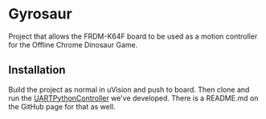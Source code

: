 # Gyrosaur
Project that allows the FRDM-K64F board to be used as a motion controller for the Offline Chrome Dinosaur Game.

## Installation
Build the project as normal in uVision and push to board. Then clone and run the [UARTPythonController](https://github.com/Pdbz199/UARTPythonController) we've developed. There is a README.md on the GitHub page for that as well.